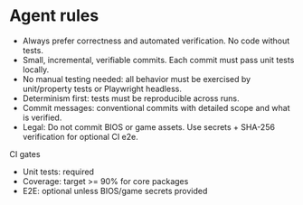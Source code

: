 # Agent rules

- Always prefer correctness and automated verification. No code without tests.
- Small, incremental, verifiable commits. Each commit must pass unit tests locally.
- No manual testing needed: all behavior must be exercised by unit/property tests or Playwright headless.
- Determinism first: tests must be reproducible across runs.
- Commit messages: conventional commits with detailed scope and what is verified.
- Legal: Do not commit BIOS or game assets. Use secrets + SHA-256 verification for optional CI e2e.

CI gates
- Unit tests: required
- Coverage: target >= 90% for core packages
- E2E: optional unless BIOS/game secrets provided

